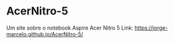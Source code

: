 # AcerNitro-5
Um site sobre o notebook Aspire Acer Nitro 5 
Link: https://jorge-marcelo.github.io/AcerNitro-5/
